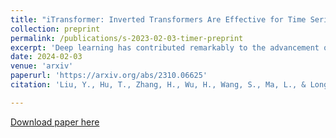 ```yaml
---
title: "iTransformer: Inverted Transformers Are Effective for Time Series Forecasting"
collection: preprint
permalink: /publications/s-2023-02-03-timer-preprint
excerpt: 'Deep learning has contributed remarkably to the advancement of time series analysis. Still, deep models can encounter performance bottlenecks in real-world small-sample scenarios, which can be concealed due to the performance saturation with small models on current benchmarks. Meanwhile, large models have demonstrated great powers in these scenarios through large-scale pre-training. Continuous progresses have been achieved as the emergence of large language models, exhibiting unprecedented ability in few-shot generalization, scalability, and task generality, which is however absent in time series models. To change the current practices of training small models on specific datasets from scratch, this paper aims at an early development of large time series models (LTSM). During pre-training, we curate large-scale datasets with up to 1 billion time points, unify heterogeneous time series into single-series sequence (S3) format, and develop the GPT-style architecture toward LTSMs. To meet diverse application needs, we convert forecasting, imputation, and anomaly detection of time series into a unified generative task. The outcome of this study is a Time Series Transformer (Timer), that is pre-trained by autoregressive next token prediction on large multi-domain datasets, and is fine-tuned to downstream scenarios with promising abilities as an LTSM.'
date: 2024-02-03
venue: 'arxiv'
paperurl: 'https://arxiv.org/abs/2310.06625'
citation: 'Liu, Y., Hu, T., Zhang, H., Wu, H., Wang, S., Ma, L., & Long, M. (2023). iTransformer: Inverted Transformers Are Effective for Time Series Forecasting. ICLR 2023.'

---
```



[Download paper here](https://arxiv.org/pdf/2310.06625.pdf)
